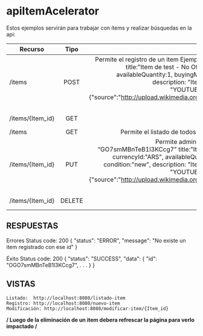 # apiItemAcelerator
Estos ejemplos servirán para trabajar con ítems y realizar búsquedas en la api:

| Recurso		|	    Tipo			|Descripción y ejemplo |
| ------------- 	|:-------------:			| -------------------------------------:|
| /items		   	| POST	| Permite el registro de un item Ejemplo: curl -X POST -H "Content-Type: application/json" -d ‘{  title:"Item de test - No Ofertar",  categoryId:"MLA5529", price:10, currencyId:"ARS", availableQuantity:1, buyingMode:"buy_it_now", listingTypeId:"bronze", condition:"new", description: "Item:,  Ray-Ban WAYFARER Gloss Black. New in Box", videoId: "YOUTUBE_ID_HERE", warranty: "12 months by Ray Ban", pictures: [ {"source":"http://upload.wikimedia.org/wikipedia/commons/f/fd/Ray_Ban_Original_Wayfarer.jpg"} ] }' http://localhost:8080/items |
| /items/{Item_id}	| GET		| Permite la consulta de un item por id. Ejemplo: curl -X GET http://localhost:8080/items/OGO7smMBnTeB1l3KCcg7 |
| /items	| GET 	|	 Permite el listado de todos los items.	Ejemplo: curl -X GET http://localhost:8080/items | 
| /items/{Item_id} | PUT | 	Permite administrar el contenido de un item. Ejemplo: curl -X PUT -d ‘{  id: “GO7smMBnTeB1l3KCcg7”  title:"Item de test - No Ofertar",  categoryId:"MLA5529", price:10, currencyId:"ARS", availableQuantity:1, buyingMode:"buy_it_now", listingTypeId:"bronze", condition:"new", description: "Item:,  Ray-Ban WAYFARER Gloss Black. New in Box", videoId: "YOUTUBE_ID_HERE", warranty: "12 months by Ray Ban", pictures: [ {"source":"http://upload.wikimedia.org/wikipedia/commons/f/fd/Ray_Ban_Original_Wayfarer.jpg"} ]}’ http://localhost:8080/items/OGO7smMBnTeB1l3KCcg7 |
| /items/{Item_id} | DELETE	| Permite eliminar un item. Ejemplo: curl -X DELETE http://localhost:8080/items/OGO7smMBnTeB1l3KCcg7 |


RESPUESTAS	
------------------------------------------------------------------------------------------------------------------------------
Errores 
            Status code: 200
            {
                 "status": "ERROR",
                  "message": "No existe un item registrado con ese id"
            }

Éxito 
            Status code: 200
            {
                  "status": "SUCCESS",
                  "data": {
                        "id": "OGO7smMBnTeB1l3KCcg7",
                        .
                        .
                        .
                  }
            }	

VISTAS
------------------------------------------------------------------------------------------------------------------------------
    Listado:  http://localhost:8080/listado-item
    Registro: http://localhost:8080/nuevo-item
    Modificación: http://localhost:8080/modificar-item/{Item_id}
  
  **/ Luego de la eliminación de un item debera refrescar la página para verlo impactado /** 
    
